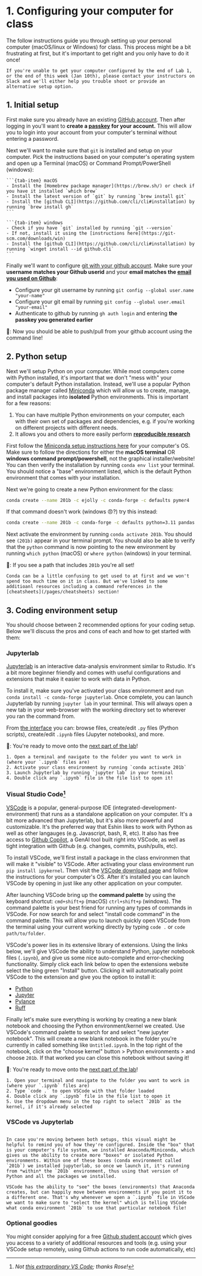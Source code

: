 # 1. Configuring your computer for class

The follow instructions guide you through setting up your personal computer (macOS/linux or Windows) for class. This process might be a bit frustrating at first, but it's important to get right and you only have to do it once!

```{note}
If you're unable to get your computer configured by the end of Lab 1, or the end of this week (Jan 10th), please contact your instructors on Slack and we'll either help you trouble shoot or provide an alternative setup option.
```

## 1. Initial setup

First make sure you already have an existing [GitHub account](https://github.com/). Then after logging in you'll want to **create a [passkey](https://docs.github.com/en/authentication/authenticating-with-a-passkey/managing-your-passkeys#adding-a-passkey-to-your-account) for your account.** This will allow you to login into your account from your computer's terminal without entering a password.

Next we'll want to make sure that `git` is installed and setup on your computer. Pick the instructions based on your computer's operating system and open up a Terminal (macOS) or Command Prompt/PowerShell (windows):

````{tab-set}
```{tab-item} macOS
- Install the [Homebrew package manager](https://brew.sh/) or check if you have it installed `which brew`
- Install the latest version of `git` by running `brew install git`
- Install the [github CLI](https://github.com/cli/cli#installation) by running `brew install gh`
```

```{tab-item} windows
- Check if you have `git` installed by running `git --version`
- If not, install it using the [instructions here](https://git-scm.com/downloads/win)
- Install the [github CLI](https://github.com/cli/cli#installation) by running `winget install --id github.cli`
```
````

Finally we'll want to configure [git with your github account](https://docs.github.com/en/get-started/getting-started-with-git/set-up-git). Make sure your **username matches your Github userid** and your **email matches the [email you used on Github](https://docs.github.com/en/account-and-profile/setting-up-and-managing-your-personal-account-on-github/managing-email-preferences/setting-your-commit-email-address?platform=mac#setting-your-commit-email-address-on-github)**:
- Configure your git username by running `git config --global user.name "your-name"`
- Configure your git email by running `git config --global user.email "your-email"`
- Authenticate to github by running `gh auth login` and entering **the passkey you generated earlier**

🥳: Now you should be able to push/pull from your github account using the command line!

## 2. Python setup

Next we'll setup Python on your computer. While most computers come with Python installed, it's important that we don't "mess with" your computer's default Python installation. Instead, we'll use a popular Python package manager called [Miniconda](https://docs.anaconda.com/miniconda/install) which will allow us to create, manage, and install packages into **isolated** Python environments. This is important for a few reasons:

1. You can have multiple Python environments on your computer, each with their own set of packages and dependencies, e.g. if you're working on different projects with different needs.
2. It allows you and others to more easily perform **[reproducible research](https://rse.shef.ac.uk/conda-environments-for-effective-and-reproducible-research/04-sharing-environments/index.html)**

First follow the [Miniconda setup instructions here](https://docs.anaconda.com/miniconda/install/) for your computer's OS. Make sure to follow the directions for either the **macOS terminal** OR **windows command prompt/powershell**, not the graphical installer/website! You can then verify the installation by running `conda env list` your terminal. You should notice a "base" environment listed, which is the default Python environment that comes with your installation.

Next we're going to create a new Python environment for the class:  

```bash
conda create --name 201b -c ejolly -c conda-forge -c defaults pymer4
```

If that command doesn't work (windows 😠?) try this instead: 

```bash
conda create --name 201b -c conda-forge -c defaults python=3.11 pandas numpy seaborn matplotlib patsy joblib scipy scikit-learn
```

Next activate the environment by running `conda activate 201b`. You should see `(201b)` appear in your terminal prompt. You should also be able to verify that the `python` command is now pointing to the new environment by running `which python` (macOS) or `where python` (windows) in your terminal.

🥳: If you see a path that includes `201b` you're all set! 

```{tip}
Conda can be a little confusing to get used to at first and we won't spend too much time on it in class. But we've linked to some additioanl resources including a command references in the [cheatsheets](/pages/cheatsheets) section!
```

## 3. Coding environment setup

You should choose between 2 recommended options for your coding setup. Below we'll discuss the pros and cons of each and how to get started with them:

### Jupyterlab

[Jupyterlab](https://jupyterlab.readthedocs.io/en/stable/getting_started/overview.html) is an interactive data-analysis environment similar to Rstudio. It's a bit more beginner friendly and comes with useful configurations and extensions that make it easier to work with data in Python. 

To install it, make sure you've activated your class environment and run `conda install -c conda-forge jupyterlab`. Once complete, you can launch Jupyterlab by running `jupyter lab` in your terminal. This will always open a new tab in your web-browser with the working directory set to wherever you ran the command from.

From [the interface](https://jupyterlab.readthedocs.io/en/stable/user/interface.html) you can: browse files, create/edit `.py` files (Python scripts), create/edit `.ipynb` files (Jupyter notebooks), and more.

🥳: You're ready to move onto the [next part of the lab](./python.ipynb)!

```{admonition} Quick steps to remember when using Jupyterlab:
1. Open a terminal and navigate to the folder you want to work in (where your `.ipynb` files are)
2. Activate your class environment by running `conda activate 201b`
3. Launch Jupyterlab by running `jupyter lab` in your terminal
4. Double click any `.ipynb` file in the file list to open it!
```

### Visual Studio Code[^1]

[VSCode](https://code.visualstudio.com/) is a popular, general-purpose IDE (integrated-development-environment) that runs as a standalone application on your computer. It's a bit more advanced than Jupyterlab, but it's also more powerful and customizable. It's the preferred way that Eshin likes to work with Python as well as other langauges (e.g. Javascript, bash, R, etc). It also has free access to [Github Copilot](https://github.com/features/copilot), a GenAI tool built right into VSCode, as well as tight integration with Github (e.g. changes, commits, push/pulls, etc).

To install VSCode, we'll first install a package in the class environmen that will make it "visible" to VSCode. After activating your class environment run `pip install ipykernel`. Then visit the [VSCode download page](https://code.visualstudio.com/download) and follow the instructions for your computer's OS. After it's installed you can launch VSCode by opening in just like any other application on your computer.

After launching VSCode bring up the **command palette** by using the keyboard shortcut: `cmd+shift+p` (macOS) `ctrl+shift+p` (windows). The command palette is your best friend for running any types of commands in VSCode. For now search for and select "install code command" in the command palette. This will allow you to launch quickly open VSCode from the terminal using your current working directly by typing `code .` or `code path/to/folder`. 

VSCode's power lies in its extensive library of extensions. Using the links below, we'll give VSCode the ability to understand Python, jupyter notebook files (`.ipynb`), and give us some nice auto-complete and error-checking functionality. Simply click each link below to open the extensions website select the bing green "Install" button. Clicking it will automatically point VSCode to the extension and give you the option to install it:
- [Python](https://marketplace.visualstudio.com/items?itemName=ms-python.python)
- [Jupyter](https://marketplace.visualstudio.com/items?itemName=ms-toolsai.jupyter)
- [Pylance](https://marketplace.visualstudio.com/items?itemName=ms-python.vscode-pylance)
- [Ruff](https://marketplace.visualstudio.com/items?itemName=charliermarsh.ruff)

Finally let's make sure everything is working by creating a new blank notebook and choosing the Python environment/kernel we created. Use VSCode's command palette to search for and select "new jupyter notebook". This will create a new blank notebook in the folder you're currently in called something like `Untitled.ipynb`. In the top right of the notebook, click on the "choose kernel" button > Python environments > and choose `201b`. If that worked you can close this notebook without saving it!

🥳: You're ready to move onto the [next part of the lab](./python.ipynb)!

```{admonition} Quick steps to remember when using VSCode:
1. Open your terminal and navigate to the folder you want to work in (where your `.ipynb` files are)
2. Type `code .` to open VSCode with that folder loaded
4. Double click any `.ipynb` file in the file list to open it
5. Use the dropdown menu in the top right to select `201b` as the kernel, if it's already selected
```
[^1]: *Not [this extraordinary VS Code](https://highpointperformance.com/portfolio-items/vs-code-red/); thanks Rose!*

### VSCode vs Jupyterlab
```{figure} ./vscode_vs_jupyterlab.png

In case you're moving between both setups, this visual might be helpful to remind you of how they're configured. Inside the "box" that is your computer's file system, we installed Anaconda/Miniconda, which gives us the ability to create more "boxes" or isolated Python environments. Within one of these boxes (conda environment called `201b`) we installed jupyterlab, so once we launch it, it's runnning from *within* the `201b` environment, thus using that version of Python and all the packages we installed.  

VSCode has the ability to "see" the boxes (environments) that Anaconda creates, but can happily move between environments if you point it to a different one. That's why whenever we open a `.ipynb` file in VSCode we want to make sure to "select the kernel" which is telling VSCode what conda environment `201b` to use that particular notebook file!
```

### Optional goodies

You might consider applying for a free [Github student account](https://docs.github.com/en/education/explore-the-benefits-of-teaching-and-learning-with-github-education/github-education-for-students/apply-to-github-education-as-a-student) which gives you access to a variety of additional resources and tools (e.g. using your VSCode setup remotely, using Github actions to run code automatically, etc)

